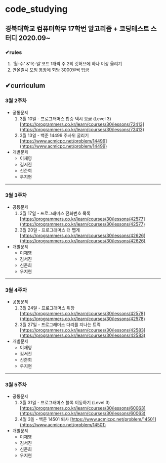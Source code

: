# code_studying
## 경북대학교 컴퓨터학부 17학번 알고리즘 + 코딩테스트 스터디 2020.09~
### ✔rules
  1. '월-수' &'목-일'코드 1개씩 주 2회 깃허브에 하나 이상 올리기
  2. 안올릴시 모임 통장에 회당 3000원씩 입금   
## ✔curriculum

### 3월 2주차

- 공통문제
    1. 3월 10일 - 프로그래머스 합승 택시 요금 (Level 3)
    [https://programmers.co.kr/learn/courses/30/lessons/72413](https://programmers.co.kr/learn/courses/30/lessons/72413)
    2. 3월 13일 - 백준 14499 주사위 굴리기
    [https://www.acmicpc.net/problem/14499](https://www.acmicpc.net/problem/14499)
- 개별문제
    - 이재영
    - 김서진
    - 신준희
    - 우지현

---

### 3월 3주차

- 공통문제
    1. 3월 17일 - 프로그래머스 전화번호 목록
    [https://programmers.co.kr/learn/courses/30/lessons/42577](https://programmers.co.kr/learn/courses/30/lessons/42577)
    2. 3월 20일 - 프로그래머스 더 맵게 [https://programmers.co.kr/learn/courses/30/lessons/42626](https://programmers.co.kr/learn/courses/30/lessons/42626)
- 개별문제
    - 이재영
    - 김서진
    - 신준희
    - 우지현

---

### 3월 4주차

- 공통문제
    1. 3월 24일 - 프로그래머스 위장 [https://programmers.co.kr/learn/courses/30/lessons/42578](https://programmers.co.kr/learn/courses/30/lessons/42578)
    2. 3월 27일 - 프로그래머스 다리를 지나는 트럭
    [https://programmers.co.kr/learn/courses/30/lessons/42583](https://programmers.co.kr/learn/courses/30/lessons/42583)
- 개별문제
    - 이재영
    - 김서진
    - 신준희
    - 우지현

---

### 3월 5주차

- 공통문제
    1. 3월 31일 - 프로그래머스 블록 이동하기 (Level 3)
    [https://programmers.co.kr/learn/courses/30/lessons/60063](https://programmers.co.kr/learn/courses/30/lessons/60063)
    2. 4월 3일 - 백준 14501 퇴사
    [https://www.acmicpc.net/problem/14501](https://www.acmicpc.net/problem/14501)
- 개별문제
    - 이재영
    - 김서진
    - 신준희
    - 우지현
